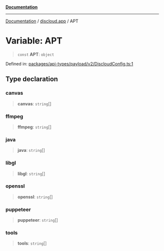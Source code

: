 [**Documentation**](../../README.md)

***

[Documentation](../../packages.md) / [discloud.app](../README.md) / APT

# Variable: APT

> `const` **APT**: `object`

Defined in: [packages/api-types/payload/v2/DiscloudConfig.ts:1](https://github.com/discloud/discloud.app/blob/1e4ce40911bd2c25d95ae21441839a6f9ec7c445/packages/api-types/payload/v2/DiscloudConfig.ts#L1)

## Type declaration

### canvas

> **canvas**: `string`[]

### ffmpeg

> **ffmpeg**: `string`[]

### java

> **java**: `string`[]

### libgl

> **libgl**: `string`[]

### openssl

> **openssl**: `string`[]

### puppeteer

> **puppeteer**: `string`[]

### tools

> **tools**: `string`[]
